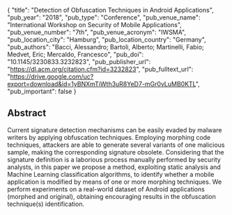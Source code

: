 {
  "title": "Detection of Obfuscation Techniques in Android Applications",
  "pub_year": "2018",
  "pub_type": "Conference",
  "pub_venue_name": "International Workshop on Security of Mobile Applications",
  "pub_venue_number": "7th",
  "pub_venue_acronym": "IWSMA",
  "pub_location_city": "Hamburg",
  "pub_location_country": "Germany",
  "pub_authors": "Bacci, Alessandro; Bartoli, Alberto; Martinelli, Fabio; Medvet, Eric; Mercaldo, Francesco",
  "pub_doi": "10.1145/3230833.3232823",
  "pub_publisher_url": "https://dl.acm.org/citation.cfm?id=3232823",
  "pub_fulltext_url": "https://drive.google.com/uc?export=download&id=1yBNXmTiWth3uR8YeD7-mGr0vLuMB0KTL",
  "pub_important": false
}

## Abstract
Current signature detection mechanisms can be easily evaded by malware writers by applying obfuscation techniques. Employing morphing code techniques, attackers are able to generate several variants of one malicious sample, making the corresponding signature obsolete. Considering that the signature definition is a laborious process manually performed by security analysts, in this paper we propose a method, exploiting static analysis and Machine Learning classification algorithms, to identify whether a mobile application is modified by means of one or more morphing techniques. We perform experiments on a real-world dataset of Android applications (morphed and original), obtaining encouraging results in the obfuscation technique(s) identification.
